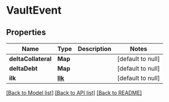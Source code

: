 # VaultEvent
## Properties

| Name | Type | Description | Notes |
|------------ | ------------- | ------------- | -------------|
| **deltaCollateral** | **Map** |  | [default to null] |
| **deltaDebt** | **Map** |  | [default to null] |
| **ilk** | [**Ilk**](Ilk.md) |  | [default to null] |

[[Back to Model list]](../README.md#documentation-for-models) [[Back to API list]](../README.md#documentation-for-api-endpoints) [[Back to README]](../README.md)

